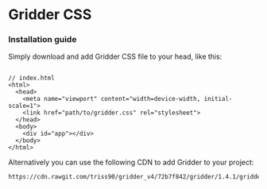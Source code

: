 # Gridder CSS


### Installation guide
Simply download and add Gridder CSS file to your head, like this:

```

// index.html
<html>
  <head>
    <meta name="viewport" content="width=device-width, initial-scale=1">
    <link href="path/to/gridder.css" rel="stylesheet">
  </head>
  <body>
    <div id="app"></div>
  </body>
</html>
```

Alternatively you can use the following CDN to add Gridder to your project:
```
https://cdn.rawgit.com/triss90/gridder_v4/72b7f842/gridder/1.4.1/gridder.min.css
```
